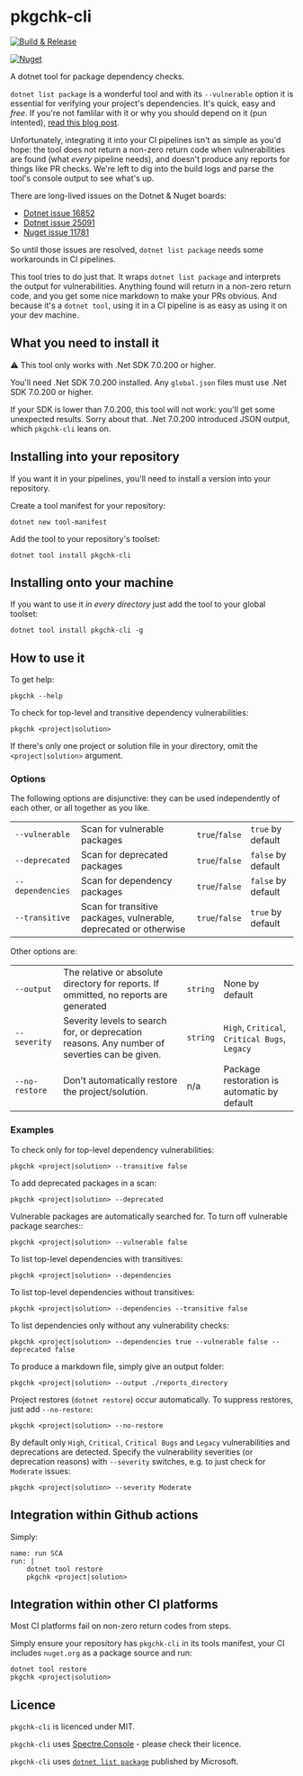 # pkgchk-cli

[![Build & Release](https://github.com/tonycknight/pkgchk-cli/actions/workflows/build.yml/badge.svg)](https://github.com/tonycknight/pkgchk-cli/actions/workflows/build.yml)

[![Nuget](https://img.shields.io/nuget/v/pkgchk-cli)](https://www.nuget.org/packages/pkgchk-cli/)

A dotnet tool for package dependency checks.

`dotnet list package` is a wonderful tool and with its `--vulnerable` option it is essential for verifying your project's dependencies. It's quick, easy and _free_. If you're not famlilar with it or why you should depend on it (pun intented), [read this blog post](https://devblogs.microsoft.com/nuget/how-to-scan-nuget-packages-for-security-vulnerabilities/).

Unfortunately, integrating it into your CI pipelines isn't as simple as you'd hope: the tool does not return a non-zero return code when vulnerabilities are found (what _every_ pipeline needs), and doesn't produce any reports for things like PR checks. We're left to dig into the build logs and parse the tool's console output to see what's up.

There are long-lived issues on the Dotnet & Nuget boards:
- [Dotnet issue 16852](https://github.com/dotnet/sdk/issues/16852)
- [Dotnet issue 25091](https://github.com/dotnet/sdk/issues/25091)
- [Nuget issue 11781](https://github.com/NuGet/Home/issues/11781)

So until those issues are resolved, `dotnet list package` needs some workarounds in CI pipelines.

This tool tries to do just that. It wraps `dotnet list package` and interprets the output for vulnerabilities. Anything found will return in a non-zero return code, and you get some nice markdown to make your PRs obvious. And because it's a `dotnet tool`, using it in a CI pipeline is as easy as using it on your dev machine.

## What you need to install it

:warning: This tool only works with .Net SDK 7.0.200 or higher. 

You'll need .Net SDK 7.0.200 installed. Any `global.json` files must use .Net SDK 7.0.200 or higher.

If your SDK is lower than 7.0.200, this tool will not work: you'll get some unexpected results. Sorry about that.
.Net 7.0.200 introduced JSON output, which `pkgchk-cli` leans on.

## Installing into your repository

If you want it in your pipelines, you'll need to install a version into your repository.

Create a tool manifest for your repository:

```dotnet new tool-manifest```

Add the tool to your repository's toolset:

```dotnet tool install pkgchk-cli```

## Installing onto your machine

If you want to use it _in every directory_ just add the tool to your global toolset:

```dotnet tool install pkgchk-cli -g```

## How to use it

To get help:

```pkgchk --help```

To check for top-level and transitive dependency vulnerabilities:

```pkgchk <project|solution>```

If there's only one project or solution file in your directory, omit the `<project|solution>` argument.

### Options

The following options are disjunctive: they can be used independently of each other, or all together as you like.

|  |  |  |   |
| - | - | - | - |
| `--vulnerable` | Scan for vulnerable packages | `true`/`false` | `true` by default |
| `--deprecated` | Scan for deprecated packages | `true`/`false` | `false` by default |
| `--dependencies` | Scan for dependency packages | `true`/`false` | `false` by default |
| `--transitive` | Scan for transitive packages, vulnerable, deprecated or otherwise | `true`/`false` | `true` by default |

Other options are:

|  |  |  |   |
| - | - | - | - |
| `--output` | The relative or absolute directory for reports. If ommitted, no reports are generated | `string` | None by default |
| `--severity` | Severity levels to search for, or deprecation reasons. Any number of severties can be given. | `string` | `High`, `Critical`, `Critical Bugs`, `Legacy` |
| `--no-restore` | Don't automatically restore the project/solution. | n/a | Package restoration is automatic by default |

### Examples


To check only for top-level dependency vulnerabilities:

```pkgchk <project|solution> --transitive false```

To add deprecated packages in a scan:

```pkgchk <project|solution> --deprecated```

Vulnerable packages are automatically searched for. To turn off vulnerable package searches::

```pkgchk <project|solution> --vulnerable false```

To list top-level dependencies with transitives:

```pkgchk <project|solution> --dependencies```

To list top-level dependencies without transitives:

```pkgchk <project|solution> --dependencies --transitive false```

To list dependencies only without any vulnerability checks:

```pkgchk <project|solution> --dependencies true --vulnerable false --deprecated false```

To produce a markdown file, simply give an output folder:

```pkgchk <project|solution> --output ./reports_directory```

Project restores (`dotnet restore`) occur automatically. To suppress restores, just add `--no-restore`:

```pkgchk <project|solution> --no-restore```

By default only `High`, `Critical`, `Critical Bugs` and `Legacy` vulnerabilities and deprecations are detected. Specify the vulnerability severities (or deprecation reasons) with ``--severity`` switches, e.g. to just check for `Moderate` issues:

```pkgchk <project|solution> --severity Moderate```

## Integration within Github actions

Simply:

```
name: run SCA
run: |
    dotnet tool restore    
    pkgchk <project|solution>
```

## Integration within other CI platforms

Most CI platforms fail on non-zero return codes from steps. 

Simply ensure your repository has `pkgchk-cli` in its tools manifest, your CI includes `nuget.org` as a package source and run:

```
dotnet tool restore
pkgchk <project|solution>
```


## Licence

`pkgchk-cli` is licenced under MIT.

`pkgchk-cli` uses [Spectre.Console](https://spectreconsole.net/) - please check their licence.

`pkgchk-cli` uses [`dotnet list package`](https://learn.microsoft.com/en-us/dotnet/core/tools/dotnet-list-package) published by Microsoft.